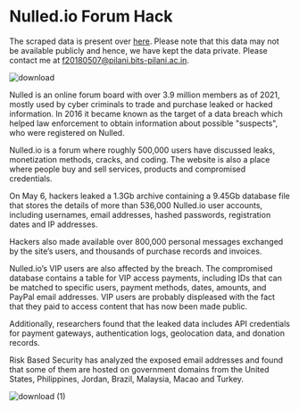 # Nulled.io Forum Hack

The scraped data is present over [here](https://drive.google.com/file/d/1tc4EaLrIDWdVP_geTl7nzr9NmX20Elu4/view?usp=sharing). Please note that this data may not be available publicly and hence, we have kept the data private. Please contact me at [f20180507@pilani.bits-pilani.ac.in](f20180507@pilani.bits-pilani.ac.in).

![download](https://user-images.githubusercontent.com/47540320/110773506-d1abf900-8282-11eb-9e03-19763f5f4c8e.jpg)

Nulled is an online forum board with over 3.9 million members as of 2021, mostly used by cyber criminals to trade and purchase leaked or hacked information. In 2016 it became 
known as the target of a data breach which helped law enforcement to obtain information about possible "suspects", who were registered on Nulled.

Nulled.io is a forum where roughly 500,000 users have discussed leaks, monetization methods, cracks, and coding. The website is also a place where people buy and sell services, products and compromised credentials.

On May 6, hackers leaked a 1.3Gb archive containing a 9.45Gb database file that stores the details of more than 536,000 Nulled.io user accounts, including usernames, email addresses, hashed passwords, registration dates and IP addresses.

Hackers also made available over 800,000 personal messages exchanged by the site’s users, and thousands of purchase records and invoices.

Nulled.io’s VIP users are also affected by the breach. The compromised database contains a table for VIP access payments, including IDs that can be matched to specific users, payment methods, dates, amounts, and PayPal email addresses. VIP users are probably displeased with the fact that they paid to access content that has now been made public.

Additionally, researchers found that the leaked data includes API credentials for payment gateways, authentication logs, geolocation data, and donation records.

Risk Based Security has analyzed the exposed email addresses and found that some of them are hosted on government domains from the United States, Philippines, Jordan, Brazil, Malaysia, Macao and Turkey.

![download (1)](https://user-images.githubusercontent.com/47540320/110773498-cfe23580-8282-11eb-980c-f215ac56d4b8.jpg)
